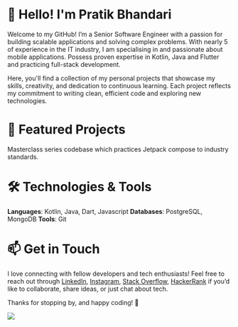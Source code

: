 # 👋 Hello! I'm Pratik Bhandari

Welcome to my GitHub! I’m a Senior Software Engineer with a passion for building scalable applications and solving complex problems. With nearly 5 of experience in the IT industry, I am specialising in and passionate about mobile applications. Possess proven expertise in Kotlin, Java and Flutter and practicing full-stack development.

Here, you'll find a collection of my personal projects that showcase my skills, creativity, and dedication to continuous learning. Each project reflects my commitment to writing clean, efficient code and exploring new technologies.

# 🌟 Featured Projects

Masterclass series codebase which practices Jetpack compose to industry standards.

# 🛠️ Technologies & Tools
**Languages**: Kotlin, Java, Dart, Javascript
**Databases**: PostgreSQL, MongoDB
**Tools**: Git

# 📫 Get in Touch
I love connecting with fellow developers and tech enthusiasts! Feel free to reach out through <a href="https://www.linkedin.com/in/prateek-bhandari/">LinkedIn</a>, <a href="https://www.instagram.com/prateekbhandari_/">Instagram</a>, <a href="https://stackoverflow.com/users/10097879/prateek-bhandari">Stack Overflow</a>, <a href="https://www.hackerrank.com/prateek_9770">HackerRank</a> if you’d like to collaborate, share ideas, or just chat about tech.

Thanks for stopping by, and happy coding! 🚀

![](https://komarev.com/ghpvc/?username=prateekbhandarii&color=green&style=flat&label=Github+Views)
